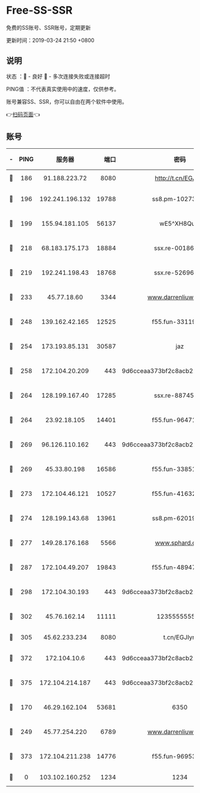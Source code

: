 # Free-SS-SSR

免费的SS账号、SSR账号，定期更新

更新时间：2019-03-24 21:50 +0800

## 说明

状态     ：🙂 - 良好 🙁 - 多次连接失败或连接超时

PING值   ：不代表真实使用中的速度，仅供参考。

账号兼容SS、SSR，你可以自由在两个软件中使用。

👉[扫码页面](https://liesauer.github.io/Free-SS-SSR/)👈

## 账号

|-|PING|服务器|端口|密码|加密方式|区域|
|:----:|:----:|:-----:|-----:|:----:|:----:|:----:|
|🙂|186|91.188.223.72|8080|http://t.cn/EGJIyrl|rc4-md5|RU|
|🙂|196|192.241.196.132|19788|ss8.pm-10273519|aes-256-cfb|US|
|🙂|199|155.94.181.105|56137|wE5^XH8Quw|aes-256-cfb|US|
|🙂|218|68.183.175.173|18884|ssx.re-00186706|aes-256-cfb|US|
|🙂|219|192.241.198.43|18768|ssx.re-52696687|aes-256-cfb|US|
|🙂|233|45.77.18.60|3344|www.darrenliuwei.com|aes-256-cfb|JP|
|🙂|248|139.162.42.165|12525|f55.fun-33119577|aes-256-cfb|SG|
|🙂|254|173.193.85.131|30587|jaz|aes-256-cfb|US|
|🙂|258|172.104.20.209|443|9d6cceaa373bf2c8acb22e60b6a58be6|aes-256-cfb|US|
|🙂|264|128.199.167.40|17285|ssx.re-88745830|aes-256-cfb|SG|
|🙂|264|23.92.18.105|14401|f55.fun-96471682|aes-256-cfb|US|
|🙂|269|96.126.110.162|443|9d6cceaa373bf2c8acb22e60b6a58be6|aes-256-cfb|US|
|🙂|269|45.33.80.198|16586|f55.fun-33851911|aes-256-cfb|US|
|🙂|273|172.104.46.121|10527|f55.fun-41632865|aes-256-cfb|SG|
|🙂|274|128.199.143.68|13961|ss8.pm-62019170|aes-256-cfb|SG|
|🙂|277|149.28.176.168|5566|www.sphard.com|aes-256-cfb|AU|
|🙂|287|172.104.49.207|19843|f55.fun-48947292|aes-256-cfb|SG|
|🙂|298|172.104.30.193|443|9d6cceaa373bf2c8acb22e60b6a58be6|aes-256-cfb|US|
|🙂|302|45.76.162.14|11111|123555555555|aes-256-cfb|SG|
|🙂|305|45.62.233.234|8080|t.cn/EGJIyrl|rc4-md5|CA|
|🙂|372|172.104.10.6|443|9d6cceaa373bf2c8acb22e60b6a58be6|aes-256-cfb|US|
|🙂|375|172.104.214.187|443|9d6cceaa373bf2c8acb22e60b6a58be6|aes-256-cfb|US|
|🙂|170|46.29.162.104|53681|6350|aes-128-ctr|RU|
|🙂|249|45.77.254.220|6789|www.darrenliuwei.com|aes-256-cfb|SG|
|🙁|373|172.104.211.238|14776|f55.fun-96953880|aes-256-cfb|US|
|🙁|0|103.102.160.252|1234|1234|rc4-md5|JP|
